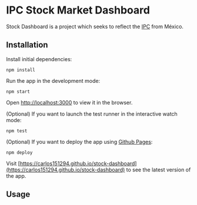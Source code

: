 # IPC Stock Market Dashboard

Stock Dashboard is a project which seeks to reflect the [IPC](https://www.eleconomista.es/diccionario-de-economia/indice-de-precios-y-cotizaciones-ipc) from México.

## Installation

Install initial dependencies:

    npm install

Run the app in the development mode:
    
    npm start
    
Open [http://localhost:3000](http://localhost:3000) to view it in the browser.


(Optional) If you want to launch the test runner in the interactive watch mode:

    npm test

(Optional) If you want to deploy the app using [Github Pages](https://pages.github.com/):

    npm deploy

Visit [https://carlos151294.github.io/stock-dashboard](https://carlos151294.github.io/stock-dashboard) to see the latest version of the app.
    
## Usage
